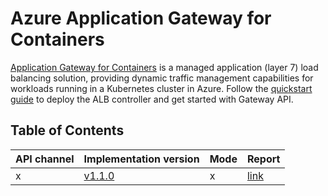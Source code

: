 # Azure Application Gateway for Containers

[Application Gateway for Containers][azure-application-gateway-for-containers] is a managed application (layer 7) load balancing solution, providing dynamic traffic management capabilities for workloads running in a Kubernetes cluster in Azure. Follow the [quickstart guide][azure-application-gateway-for-containers-quickstart-controller] to deploy the ALB controller and get started with Gateway API.

## Table of Contents

|API channel|Implementation version|Mode|Report|
|-----------|----------------------|----|------|
|x|[v1.1.0](https://learn.microsoft.com/azure/application-gateway/for-containers/alb-controller-release-notes#latest-release-recommended)|x|[link](./v1.1.0-report.yaml)|


[azure-application-gateway-for-containers]:https://aka.ms/appgwcontainers/docs
[azure-application-gateway-for-containers-quickstart-controller]:https://aka.ms/appgwcontainers/docs
